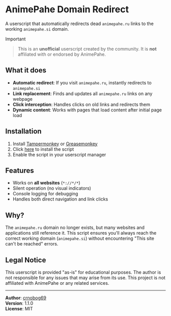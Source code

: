 # AnimePahe Domain Redirect

A userscript that automatically redirects dead `animepahe.ru` links to the working `animepahe.si` domain.

> [!IMPORTANT]
> >This is an **unofficial** userscript created by the community. It is **not** affiliated with or endorsed by AnimePahe.

## What it does

- **Automatic redirect**: If you visit `animepahe.ru`, instantly redirects to `animepahe.si`
- **Link replacement**: Finds and updates all `animepahe.ru` links on any webpage
- **Click interception**: Handles clicks on old links and redirects them
- **Dynamic content**: Works with pages that load content after initial page load

## Installation

1. Install [Tampermonkey](https://www.tampermonkey.net/) or [Greasemonkey](https://www.greasespot.net/)
2. Click [here](https://raw.githubusercontent.com/crnobog69/animepahe-redirect/main/animepahe-redirect.user.js) to install the script
3. Enable the script in your userscript manager

## Features

- Works on **all websites** (`*://*/*`)
- Silent operation (no visual indicators)
- Console logging for debugging
- Handles both direct navigation and link clicks

## Why?

The `animepahe.ru` domain no longer exists, but many websites and applications still reference it. This script ensures you'll always reach the correct working domain (`animepahe.si`) without encountering "This site can't be reached" errors.

## Legal Notice

This userscript is provided "as-is" for educational purposes. The author is not responsible for any issues that may arise from its use. This project is not affiliated with AnimePahe or any related services.

---

**Author**: [crnobog69](https://github.com/crnobog69)  
**Version**: 1.1.0  
**License**: MIT
